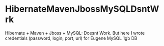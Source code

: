 # HibernateMavenJbossMySQLDsntWrk
Hibernate + Maven + Jboss  + MySQL: Doesnt Work. But here I wrote credentials (password, login, port, url) for Eugene MySQL 1gb DB
